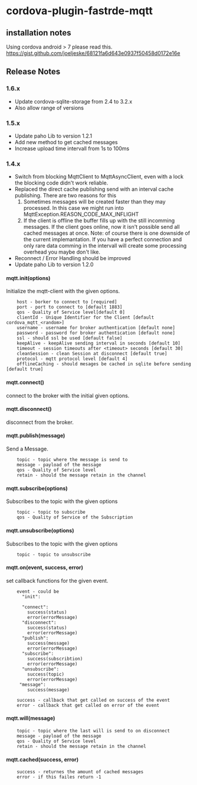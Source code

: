 # cordova-plugin-fastrde-mqtt

## installation notes
Using cordova android > 7 please read this.
https://gist.github.com/joeljeske/68121fa6d643e0937f50458d0172e16e

## Release Notes
### 1.6.x
- Update cordova-sqlite-storage from 2.4 to 3.2.x
- Also allow range of versions

### 1.5.x
- Update paho Lib to version 1.2.1
- Add new method to get cached messages
- Increase upload time intervall from 1s to 100ms

### 1.4.x
- Switch from blocking MqttClient to MqttAsyncClient, even with a lock the blocking code didn't work reliable.
- Replaced the direct cache publishing send with an interval cache publishing. There are two reasons for this
  1. Sometimes messages will be created faster than they may processed. In this case we might run into MqttException.REASON_CODE_MAX_INFLIGHT
  2. If the client is offline the buffer fills up with the still incomming messages. If the client goes online, now it isn't possible send all cached messages at once.
  Note: of course there is one downside of the current implemantation. If you have a perfect connection and only rare data comming in the intervall will create some processing overhead you maybe don't like.
- Reconnect / Error Handling should be improved
- Update paho Lib to version 1.2.0



#### mqtt.init(options)
Initialize the mqtt-client with the given options.
```
    host - borker to connect to [required]
    port - port to connect to [default 1883]
    qos - Quality of Service level[default 0]
    clientId - Unique Identifier for the Client [default cordova_mqtt_<random>]
    username - username for broker authentication [default none]
    password - password for broker authentication [default none]
    ssl - should ssl be used [default false]
    keepAlive - keepAlive sending interval in seconds [default 10]
    timeout - session timeouts after <timeout> seconds [default 30]
    cleanSession - clean Session at disconnect [default true]
    protocol - mqtt protocol level [default 4]
    offlineCaching - should mesages be cached in sqlite before sending [default true]
```
#### mqtt.connect()
connect to the broker with the initial given options.
#### mqtt.disconnect()
disconnect from the broker.
#### mqtt.publish(message)
Send a Message.
```
    topic - topic where the message is send to
    message - payload of the message
    qos - Quality of Service level
    retain - should the message retain in the channel
```
#### mqtt.subscribe(options)
Subscribes to the topic with the given options
```
    topic - topic to subscribe
    qos - Quality of Service of the Subscription
```
#### mqtt.unsubscribe(options)
Subscribes to the topic with the given options
```
    topic - topic to unsubscribe
```
#### mqtt.on(event, success, error)
set callback functions for the given event.
```
    event - could be
      "init":

      "connect":
        success(status)
        error(errorMessage)
      "disconnect":
        success(status)
        error(errorMessage)
      "publish":
        success(message)
        error(errorMessage)
      "subscribe":
        success(subscribtion)
        error(errorMessage)
      "unsubscribe":
        success(topic)
        error(errorMessage)
     "message":
        success(message)

    success - callback that get called on success of the event
    error - callback that get called on error of the event
```
#### mqtt.will(message)
```
    topic - topic where the last will is send to on disconnect
    message - payload of the message
    qos - Quality of Service level
    retain - should the message retain in the channel
```
#### mqtt.cached(success, error)
```
    success - returnes the amount of cached messages
    error - if this failes return -1
```
